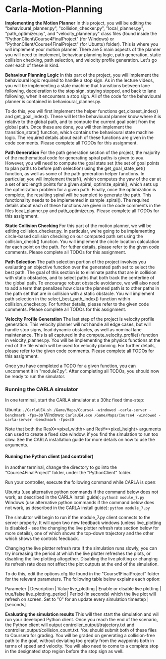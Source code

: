 # Carla-Motion-Planning

**Implementing the Motion Planner**
 In this project, you will be editing the "behavioural_planner.py", "collision_checker.py",  "local_planner.py", "path_optimizer.py", and "velocity_planner.py" class files (found inside the "PythonClient\Course4FinalProject" (for Windows) or "PythonClient/Course4FinalProject" (for Ubuntu) folder). This is where you will implement your motion planner. There are 5 main aspects of the planner you will need to implement, behaviour planning logic, path generation, static collision checking, path selection, and velocity profile generation. Let's go over each of these in kind.

**Behaviour Planning Logic**
In this part of the project, you will implement the behavioural logic required to handle a stop sign. As in the lecture videos, you will be implementing a state machine that transitions between lane following, deceleration to the stop sign, staying stopped, and back to lane following, when it encounters a stop sign. All of the code for the behavioural planner is contained in behavioural_planner.py.

To do this, you will first implement the helper functions get_closest_index() and get_goal_index(). These will let the behavioural planner know where it is relative to the global path, and to compute the current goal point from the global path. Once these are done, you will then implement the transition_state() function, which contains the behavioural state machine logic. The required details about each of these functions are given in the code comments. Please complete all TODOs for this assignment.

**Path Generation**
For the path generation section of the project, the majority of the mathematical code for generating spiral paths is given to you. However, you will need to compute the goal state set (the set of goal points to plan paths to before path selection) using the get_goal_state_set() function, as well as some of the path generation helper functions. In particular, you will implement thetaf(), which computes the yaw of the car at a set of arc length points for a given spiral, optimize_spiral(), which sets up the optimization problem for a given path. Finally, once the optimization is complete, the resulting spiral will be sampled to generate the path. This functionality needs to be implemented in sample_spiral(). The required details about each of these functions are given in the code comments in the files local_planner.py and path_optimizer.py. Please complete all TODOs for this assignment.

**Static Collision Checking**
For this part of the motion planner, we will be editing collision_checker.py. In particular, we're going to be implementing circle-based collision checking on our computed path set using the collision_check() function. You will implement the circle location calculation for each point on the path. For futher details, please refer to the given code comments. Please complete all TODOs for this assignment.

**Path Selection**
The path selection portion of the project involves you evaluating an objective function over the generated path set to select the best path. The goal of this section is to eliminate paths that are in collision with static obstacles, and to select paths that both track the centerline of the global path. To encourage robust obstacle avoidance, we will also need to add a term that penalizes how close the planned path is to other paths in the path set that are in collision with a static obstacle. You will implement path selection in the select_best_path_index() function within collision_checker.py. For further details, please refer to the given code comments. Please complete all TODOs for this assignment.

**Velocity Profile Generation**
The last step of the project is velocity profile generation. This velocity planner will not handle all edge cases, but will handle stop signs, lead dynamic obstacles, as well as nominal lane maintenance. This is all captured in the compute_velocity_profile() function in velocity_planner.py. You will be implementing the physics functions at the end of the file which will be used for velocity planning. For further details, please refer to the given code comments. Please complete all TODOs for this assignment.

Once you have completed a TODO for a given function, you can uncomment it in "module7.py". After completing all TODOs, you should now be ready to run the simulator.

### Running the CARLA simulator
In one terminal, start the CARLA simulator at a 30hz fixed time-step:

Ubuntu:   ` ./CarlaUE4.sh /Game/Maps/Course4 -windowed -carla-server -benchmark -fps=30 `
Windows:  ` CarlaUE4.exe /Game/Maps/Course4 -windowed -carla-server -benchmark -fps=30 `

Note that both the ResX=<pixel_width> and ResY=<pixel_height> arguments can used to create a fixed size window, if you find the simulation to run too slow. See the CARLA installation guide for more details on how to use the arguments.

#### Running the Python client (and controller)
In another terminal, change the directory to go into the "Course4FinalProject" folder, under the "PythonClient" folder.

Run your controller, execute the following command while CARLA is open:

Ubuntu  (use alternative python commands if the command below does not work, as described in the CARLA install guide):  `python3 module_7.py`
Windows (use alternative python commands if the command below does not work, as described in the CARLA install guide):  `python module_7.py`

The simulator will begin to run if the module_7.py client connects to the server properly. It will open two new feedback windows (unless live_plotting is disabled - see the changing the live plotter refresh rate section below for more details), one of which shows the top-down trajectory and the other which shows the controls feedback. 

Changing the live plotter refresh rate
If the simulation runs slowly, you can try increasing the period at which the live plotter refreshes the plots, or disabling the live plotting altogether. Disabling the live plotting or changing its refresh rate does not affect the plot outputs at the end of the simulation. 

To do this, edit the options.cfg file found in the "Course1FinalProject" folder for the relevant parameters. The following table below explains each option:

Parameter | Description | Value 
live_plotting | Enable or disable live plotting | true/false 
live_plotting_period | Period (in seconds) which the live plot will refresh on screen. Set to "0" for an update every simulation timestep | [seconds] 

**Evaluating the simulation results**
This will then start the simulation and will run your developed Python client. Once you reach the end of the scenario, the Python client will output controller_output/trajectory.txt and controller_output/collision_count.txt. You should submit both of these files to Coursera for grading. You will be graded on generating a collision-free path to the goal, without deviating too greatly from the waypoints both in terms of speed and velocity. You will also need to come to a complete stop in the designated stop region before the stop sign as well.

